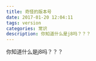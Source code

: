 ```yaml
---
title: 奇怪的版本号
date: 2017-01-20 12:04:11
tags: version
categories: 常识
description: 你知道什么是j8吗？？？
---
```

你知道什么是j8吗？？？

